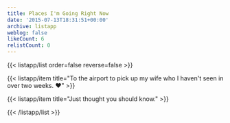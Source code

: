 ```yaml
---
title: Places I'm Going Right Now
date: '2015-07-13T18:31:51+00:00'
archive: listapp
weblog: false
likeCount: 6
relistCount: 0
---
```



{{< listapp/list order=false reverse=false >}}

   {{< listapp/item title="To the airport to pick up my wife who I haven't seen in over two weeks. ❤️" >}}

   {{< listapp/item title="Just thought you should know." >}}

{{< /listapp/list >}}
